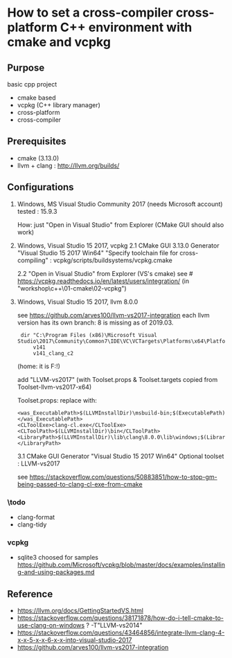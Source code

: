 
# How to set a cross-compiler cross-platform C++ environment with cmake and vcpkg

## Purpose
   basic cpp project
   * cmake based
   * vcpkg (C++ library manager)
   * cross-platform
   * cross-compiler

## Prerequisites
* cmake (3.13.0)
* llvm + clang : http://llvm.org/builds/

## Configurations
1. Windows, MS Visual Studio Community 2017
    (needs Microsoft account)
    tested : 15.9.3

    How: just "Open in Visual Studio" from Explorer
    (CMake GUI should also work)

2. Windows, Visual Studio 15 2017, vcpkg
    2.1 CMake GUI 3.13.0
        Generator "Visual Studio 15 2017 Win64"
        "Specify toolchain file for cross-compiling" : vcpkg/scripts/buildsystems/vcpkg.cmake

    2.2 "Open in Visual Studio" from Explorer (VS's cmake)
        see # https://vcpkg.readthedocs.io/en/latest/users/integration/
        (in "workshop\c++\01-cmake\02-vcpkg")

3. Windows, Visual Studio 15 2017, llvm 8.0.0
   
    see https://github.com/arves100/llvm-vs2017-integration
        each llvm version has its own branch: 8 is missing as of 2019.03.

        dir "C:\Program Files (x86)\Microsoft Visual Studio\2017\Community\Common7\IDE\VC\VCTargets\Platforms\x64\PlatformToolsets"
            v141
            v141_clang_c2

      (home: it is F:!)

      add "LLVM-vs2017" (with Toolset.props & Toolset.targets copied from Toolset-llvm-vs2017-x64)

      Toolset.props:
            replace <ExecutablePath> with:
            
       <was_ExecutablePath>$(LLVMInstallDir)\msbuild-bin;$(ExecutablePath)</was_ExecutablePath>
       <CLToolExe>clang-cl.exe</CLToolExe>
       <CLToolPath>$(LLVMInstallDir)\bin</CLToolPath>
       <LibraryPath>$(LLVMInstallDir)\lib\clang\8.0.0\lib\windows;$(LibraryPath)</LibraryPath>   

    3.1 CMake GUI
        Generator "Visual Studio 15 2017 Win64"
        Optional toolset : LLVM-vs2017

      see https://stackoverflow.com/questions/50883851/how-to-stop-gm-being-passed-to-clang-cl-exe-from-cmake


### \todo
* clang-format
* clang-tidy

### vcpkg

- sqlite3 choosed for samples
https://github.com/Microsoft/vcpkg/blob/master/docs/examples/installing-and-using-packages.md

## Reference
* https://llvm.org/docs/GettingStartedVS.html
* https://stackoverflow.com/questions/38171878/how-do-i-tell-cmake-to-use-clang-on-windows
            ? -T"LLVM-vs2014"
 * https://stackoverflow.com/questions/43464856/integrate-llvm-clang-4-x-x-5-x-x-6-x-x-into-visual-studio-2017
* https://github.com/arves100/llvm-vs2017-integration


